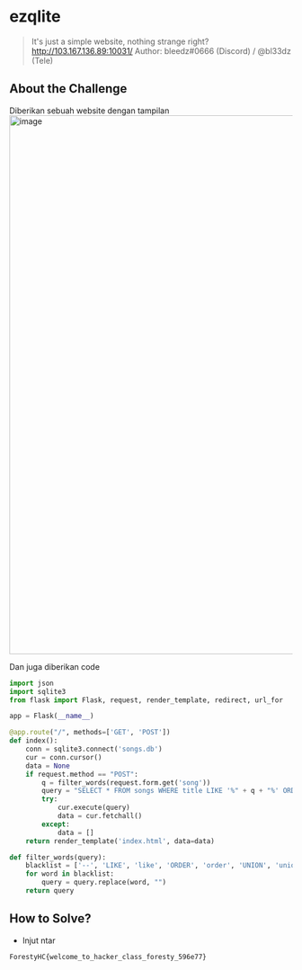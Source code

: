 # ezqlite
> It's just a simple website, nothing strange right?
> http://103.167.136.89:10031/
> Author: bleedz#0666 (Discord) / @bl33dz (Tele)

## About the Challenge
Diberikan sebuah website dengan tampilan 
<img width="959" alt="image" src="https://github.com/dotnaonweh/ForestyCTF/assets/49785290/29486a8e-48b7-4070-b21b-bc07048d4290">

Dan juga diberikan code

```python
import json
import sqlite3
from flask import Flask, request, render_template, redirect, url_for

app = Flask(__name__)

@app.route("/", methods=['GET', 'POST'])
def index():
    conn = sqlite3.connect('songs.db')
    cur = conn.cursor()
    data = None
    if request.method == "POST":
        q = filter_words(request.form.get('song'))
        query = "SELECT * FROM songs WHERE title LIKE '%" + q + "%' ORDER BY rank ASC LIMIT 5;"
        try:
            cur.execute(query)
            data = cur.fetchall()
        except:
            data = []
    return render_template('index.html', data=data)

def filter_words(query):
    blacklist = ['--', 'LIKE', 'like', 'ORDER', 'order', 'UNION', 'union', 'SELECT', 'select']
    for word in blacklist:
        query = query.replace(word, "")
    return query
```
    

## How to Solve?
- lnjut ntar

```
ForestyHC{welcome_to_hacker_class_foresty_596e77}
```
